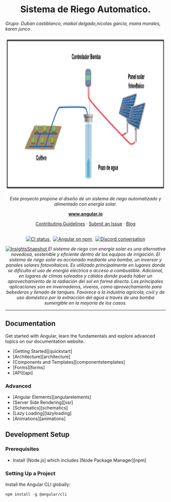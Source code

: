 <h1 align="center">Sistema de Riego Automatico.</h1>
<i>Grupo: Duban castiblanco, maikol delgado,nicolas garcia, maira morales, karen junco .</i>
  <br>

<p align="center">
  <img src="https://github.com/MaikDC13/angular/blob/main/docs/images/images.png" width="500px" height="500px"/>
  <br>
  <i>Este proyecto propone el diseño de un sistema de riego automatizado y alimentado con energía solar.</i>
  <br>
</p>

<p align="center">
  <a href="    "><strong>www.angular.io</strong></a>
  <br>
</p>

<p align="center">
  <a href="CONTRIBUTING.md">Contributing Guidelines</a>
  ·
  <a href="https://github.com/angular/angular/issues">Submit an Issue</a>
  ·
  <a href="https://blog.angular.io/">Blog</a>
  <br>
  <br>
</p>

<p align="center">
  <a href="https://circleci.com/gh/angular/workflows/angular/tree/main">
    <img src="https://img.shields.io/circleci/build/github/angular/angular/main.svg?logo=circleci&logoColor=fff&label=CircleCI" alt="CI status" />
  </a>&nbsp;
  <a href="https://www.npmjs.com/@angular/core">
    <img src="https://img.shields.io/npm/v/@angular/core.svg?logo=npm&logoColor=fff&label=NPM+package&color=limegreen" alt="Angular on npm" />
  </a>&nbsp;
  <a href="https://discord.gg/angular">
    <img src="https://img.shields.io/discord/463752820026376202.svg?logo=discord&logoColor=fff&label=Discord&color=7389d8" alt="Discord conversation" />
  </a>
</p>

<p align="center">
  <a href="https://app.circleci.com/insights/github/angular/angular/workflows/default_workflow?branch=main">
    <img src="https://dl.circleci.com/insights-snapshot/gh/angular/angular/main/default_workflow/badge.svg" alt="InsightsSnapshot" />
  </a>
  <i>El sistema de riego con energía solar es una alternativa novedosa, sostenible y eficiente dentro de los equipos de irrigación. El sistema de riego solar es accionado mediante una bomba, un inversor y panales solares fotovoltaicos. Es utilizado principalmente en lugares donde se dificulta el uso de energía eléctrica o acceso a combustible. Adicional, en lugares de climas soleados y cálidos donde pueda haber un aprovechamiento de la radiación del sol en forma directa. Las principales aplicaciones son en invernaderos, viveros, como aprovechamiento para bebederos y llenado de tanques. Favorece a la industria agrícola, civil y de uso doméstico por la extracción del agua a través de una bomba sumergible en la mayoría de los casos.</i>
  <br>
</p>

<hr>

## Documentation

Get started with Angular, learn the fundamentals and explore advanced topics on our documentation website.

- [Getting Started][quickstart]
- [Architecture][architecture]
- [Components and Templates][componentstemplates]
- [Forms][forms]
- [API][api]

### Advanced

- [Angular Elements][angularelements]
- [Server Side Rendering][ssr]
- [Schematics][schematics]
- [Lazy Loading][lazyloading]
- [Animations][animations]

## Development Setup

### Prerequisites

- Install [Node.js] which includes [Node Package Manager][npm]

### Setting Up a Project

Install the Angular CLI globally:

```
npm install -g @angular/cli
```
